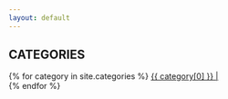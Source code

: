 ```yaml
---
layout: default
---
```


<h2>CATEGORIES</h2>

<p>
    {% for category in site.categories %}
    <a href="/category/{{ category[0] }}">
        {{ category[0] }} |
    </a>
    <br>
    {% endfor %}
</p>
